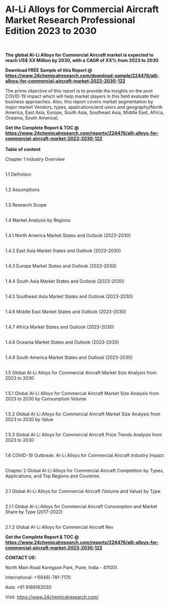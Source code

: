 <h1>Al-Li Alloys for Commercial Aircraft Market Research Professional Edition 2023 to 2030</h1><br/><p><strong>The global Al-Li Alloys for Commercial Aircraft market is expected to reach US$ XX Million by 2030, with a <strong>CAGR</strong> of XX% from 2023 to 2030</strong></p><div><b>Download FREE Sample of this Report @ <a href="https://www.24chemicalresearch.com/download-sample/224476/alli-alloys-for-commercial-aircraft-market-2023-2030-122">https://www.24chemicalresearch.com/download-sample/224476/alli-alloys-for-commercial-aircraft-market-2023-2030-122</a></b></div><p>The prime objective of this report is to provide the insights on the post COVID-19 impact which will help market players in this field evaluate their business approaches. Also, this report covers market segmentation by major market Vendors, types, applications/end users and geography(North America, East Asia, Europe, South Asia, Southeast Asia, Middle East, Africa, Oceania, South America).</p><div><b>Get the Complete Report & TOC @ <a href="https://www.24chemicalresearch.com/reports/224476/alli-alloys-for-commercial-aircraft-market-2023-2030-122">https://www.24chemicalresearch.com/reports/224476/alli-alloys-for-commercial-aircraft-market-2023-2030-122</a></b></div><br><b>Table of content</b><p>Chapter 1 Industry Overview<br />
 
 <br>1.1 Definition<br />
 
 <br>1.2 Assumptions<br />
 
 <br>1.3 Research Scope<br />
 
 <br>1.4 Market Analysis by Regions<br />
 
 <br>1.4.1 North America Market States and Outlook (2023-2030)<br />
 
 <br>1.4.2 East Asia Market States and Outlook (2023-2030)<br />
 
 <br>1.4.3 Europe Market States and Outlook (2023-2030)<br />
 
 <br>1.4.4 South Asia Market States and Outlook (2023-2030)<br />
 
 <br>1.4.5 Southeast Asia Market States and Outlook (2023-2030)<br />
 
 <br>1.4.6 Middle East Market States and Outlook (2023-2030)<br />
 
 <br>1.4.7 Africa Market States and Outlook (2023-2030)<br />
 
 <br>1.4.8 Oceania Market States and Outlook (2023-2030)<br />
 
 <br>1.4.9 South America Market States and Outlook (2023-2030)<br />
 
 <br>1.5 Global Al-Li Alloys for Commercial Aircraft Market Size Analysis from 2023 to 2030<br />
 
 <br>1.5.1 Global Al-Li Alloys for Commercial Aircraft Market Size Analysis from 2023 to 2030 by Consumption Volume<br />
 
 <br>1.5.2 Global Al-Li Alloys for Commercial Aircraft Market Size Analysis from 2023 to 2030 by Value<br />
 
 <br>1.5.3 Global Al-Li Alloys for Commercial Aircraft Price Trends Analysis from 2023 to 2030<br />
 
 <br>1.6 COVID-19 Outbreak: Al-Li Alloys for Commercial Aircraft Industry Impact<br />
 
 <br>Chapter 2 Global Al-Li Alloys for Commercial Aircraft Competition by Types, Applications, and Top Regions and Countries<br />
 
 <br>2.1 Global Al-Li Alloys for Commercial Aircraft (Volume and Value) by Type<br />
 
 <br>2.1.1 Global Al-Li Alloys for Commercial Aircraft Consumption and Market Share by Type (2017-2022)<br />
 
 <br>2.1.2 Global Al-Li Alloys for Commercial Aircraft Rev<br><div><b>Get the Complete Report & TOC @ <a href="https://www.24chemicalresearch.com/reports/224476/alli-alloys-for-commercial-aircraft-market-2023-2030-122">https://www.24chemicalresearch.com/reports/224476/alli-alloys-for-commercial-aircraft-market-2023-2030-122</a></b></div></p>
 
 <b>CONTACT US:</b><br>
 
 North Main Road Koregaon Park, Pune, India - 411001.<br/>
 
 International: +1(646)-781-7170<br/>
 
 Asia: +91 9169162030<br/>
 
 Visit: <a href="https://www.24chemicalresearch.com/">https://www.24chemicalresearch.com/</a>
 
 <br>